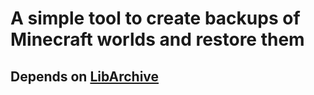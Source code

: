 # A simple tool to create backups of Minecraft worlds and restore them

## Depends on [LibArchive](https://www.libarchive.org/)
